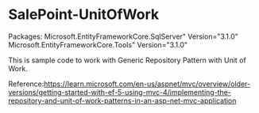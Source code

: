 # SalePoint-UnitOfWork

Packages:
Microsoft.EntityFrameworkCore.SqlServer" Version="3.1.0"
Microsoft.EntityFrameworkCore.Tools" Version="3.1.0"

This is sample code to work with Generic Repository Pattern with Unit of Work.

Reference:https://learn.microsoft.com/en-us/aspnet/mvc/overview/older-versions/getting-started-with-ef-5-using-mvc-4/implementing-the-repository-and-unit-of-work-patterns-in-an-asp-net-mvc-application
